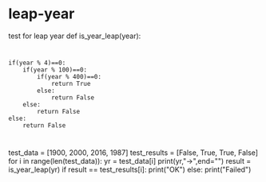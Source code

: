 # leap-year
test for leap year
def is_year_leap(year):   
#
    if(year % 4)==0:       
        if(year % 100)==0:
            if(year % 400)==0:
                return True
            else:
                return False
        else:
            return False
    else:
        return False
            
#
test_data = [1900, 2000, 2016, 1987]
test_results = [False, True, True, False]
for i in range(len(test_data)):
	yr = test_data[i]
	print(yr,"->",end="")
	result = is_year_leap(yr)
	if result == test_results[i]:
		print("OK")
	else:
		print("Failed")
